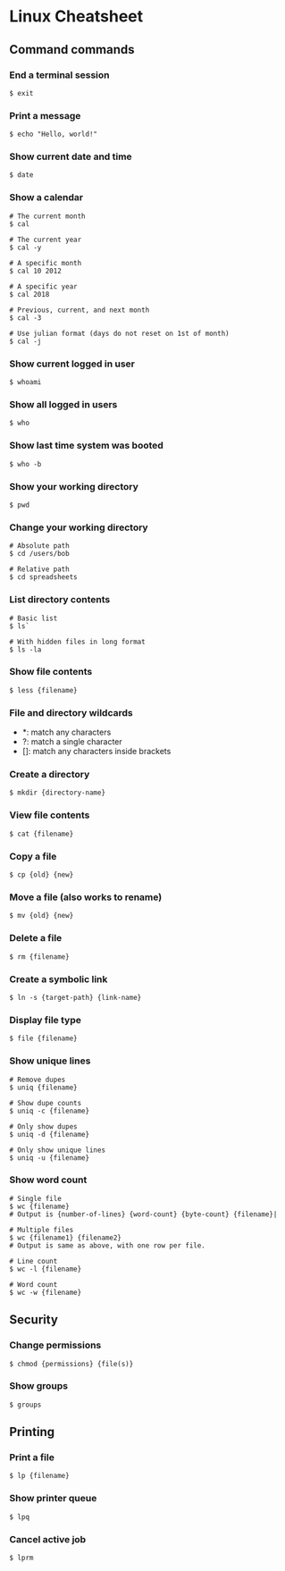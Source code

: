 # Linux Cheatsheet

## Command commands

### End a terminal session
`$ exit`

### Print a message
`$ echo "Hello, world!"`

### Show current date and time
`$ date`

### Show a calendar
~~~
# The current month
$ cal

# The current year
$ cal -y

# A specific month
$ cal 10 2012

# A specific year
$ cal 2018

# Previous, current, and next month
$ cal -3

# Use julian format (days do not reset on 1st of month)
$ cal -j
~~~

### Show current logged in user
`$ whoami`

### Show all logged in users
`$ who`

### Show last time system was booted
`$ who -b`

### Show your working directory
`$ pwd`

### Change your working directory
~~~
# Absolute path
$ cd /users/bob

# Relative path
$ cd spreadsheets
~~~

### List directory contents
~~~
# Basic list
$ ls`

# With hidden files in long format
$ ls -la
~~~

### Show file contents
`$ less {filename}`

### File and directory wildcards
- *: match any characters
- ?: match a single character
- []: match any characters inside brackets

### Create a directory
`$ mkdir {directory-name}`

### View file contents
`$ cat {filename}`

### Copy a file
`$ cp {old} {new}`

### Move a file (also works to rename)
`$ mv {old} {new}`

### Delete a file
`$ rm {filename}`

### Create a symbolic link
`$ ln -s {target-path} {link-name}`

### Display file type
`$ file {filename}`

### Show unique lines
~~~
# Remove dupes
$ uniq {filename}

# Show dupe counts
$ uniq -c {filename}

# Only show dupes
$ uniq -d {filename}

# Only show unique lines
$ uniq -u {filename}
~~~

### Show word count
~~~
# Single file
$ wc {filename}
# Output is {number-of-lines} {word-count} {byte-count} {filename}| 

# Multiple files
$ wc {filename1} {filename2}
# Output is same as above, with one row per file.

# Line count
$ wc -l {filename}

# Word count
$ wc -w {filename}
~~~

## Security

### Change permissions
`$ chmod {permissions} {file(s)}`

### Show groups
`$ groups`

## Printing

### Print a file
`$ lp {filename}`

### Show printer queue
`$ lpq`

### Cancel active job
`$ lprm`
